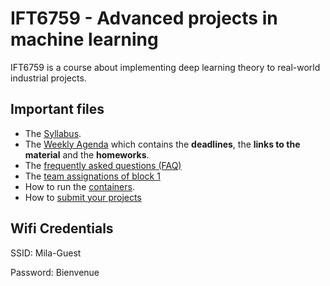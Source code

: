 # IFT6759 - Advanced projects in machine learning
IFT6759 is a course about implementing deep learning theory to real-world industrial projects.

## Important files
- The [Syllabus](https://github.com/mila-udem/ift6759/blob/master/syllabus.md).
- The [Weekly Agenda](https://github.com/mila-udem/ift6759/blob/master/agenda.md) which contains the __deadlines__, the __links to the material__ and the __homeworks__.
- The [frequently asked questions (FAQ)](https://github.com/mila-udem/ift6759/blob/master/faq.md)
- The [team assignations of block 1](https://github.com/mila-udem/ift6759/blob/master/teams.md)
- How to run the [containers](https://github.com/mila-udem/ift6759/tree/master/container).
- How to [submit your projects](https://github.com/mila-udem/ift6759/blob/master/submitting_projects.md)


## Wifi Credentials
SSID: Mila-Guest

Password: Bienvenue



